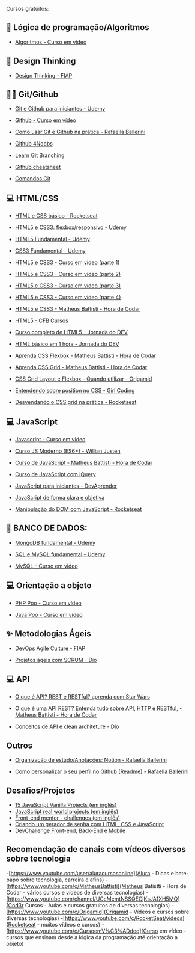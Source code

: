 Cursos gratuitos:

## 🧮 Lógica de programação/Algoritmos
- [Algoritmos - Curso em vídeo](https://www.cursoemvideo.com/curso/curso-de-algoritmo/)

##

## 🎨 Design Thinking
- [Design Thinking - FIAP](https://www.eucapacito.com.br/curso-ec/design-thinking/)

##

## 🐱‍💻 Git/Github
- [Git e Github para iniciantes - Udemy](https://www.udemy.com/course/git-e-github-para-iniciantes/learn/lecture/5120522#overview)

- [Github - Curso em vídeo](https://www.cursoemvideo.com/curso/curso-de-git-e-github/)
- [Como usar Git e Github na prática - Rafaella Ballerini](https://www.youtube.com/watch?v=UBAX-13g8OM&ab_channel=RafaellaBallerini)
- [Github 4Noobs](https://github.com/DanielHe4rt/git4noobs)
- [Learn Git Branching](https://learngitbranching.js.org/?locale=pt_BR)
- [Github cheatsheet](https://training.github.com/downloads/pt_BR/github-git-cheat-sheet.pdf)
- [Comandos Git](https://github.com/theandersonn/comandos-git)

##

## 💻 HTML/CSS
- [HTML e CSS básico - Rocketseat](https://app.rocketseat.com.br/node/o-guia-estelar-de-html)
- [HTML5 e CSS3: flexbox/responsivo - Udemy](https://www.udemy.com/course/html5-e-css3-crie-seu-primeiro-site-inclui-flexbox/)
- [HTML5 Fundamental - Udemy](https://www.udemy.com/course/html5-fundamental-o-seu-primeiro-passo-na-web/)
- [CSS3 Fundamental - Udemy](https://www.udemy.com/course/css3-fundamental-estilize-seus-projetos-web/)

- [HTML5 e CSS3 - Curso em vídeo (parte 1)](https://www.cursoemvideo.com/curso/html5-css3-modulo1/)
- [HTML5 e CSS3 - Curso em vídeo (parte 2)](https://www.cursoemvideo.com/curso/curso-html5-e-css3-modulo-2-de-5-40-horas/)
- [HTML5 e CSS3 - Curso em vídeo (parte 3)](https://www.cursoemvideo.com/curso/curso-html5-e-css3-modulo-3-de-5-40-horas/)
- [HTML5 e CSS3 - Curso em vídeo (parte 4)](https://www.cursoemvideo.com/curso/curso-html5-e-css3-modulo-4-de-5-40-horas/)

- [HTML5 e CSS3 - Matheus Battisti - Hora de Codar](https://www.youtube.com/watch?v=3a9Qd026DOI&list=PLnDvRpP8Bnez2LJGshXKtid2f-aUkFOqM&ab_channel=MatheusBattisti-HoradeCodar)
- [HTML5 - CFB Cursos](https://www.youtube.com/playlist?list=PLx4x_zx8csUiVHRDO_7qhOaeNrrQ5uU8c)
- [Curso completo de HTML5 - Jornada do DEV](https://jornadadodev.com.br/cursos/curso-completo-de-html5?utm_source=facebook&utm_campaign=desenvolvimento_web&utm_medium=grupos&utm_content=curso-completo-de-html-5)
- [HTML básico em 1 hora - Jornada do DEV](https://jornadadodev.com.br/cursos/aprenda-html-em-1-hora?utm_source=facebook&utm_campaign=desenvolvimento_web&utm_medium=grupos&utm_content=aprenda-html-em-1-hora)

- [Aprenda CSS Flexbox - Matheus Battisti - Hora de Codar](https://www.youtube.com/watch?v=P9TrFDNwor4&ab_channel=MatheusBattisti-HoradeCodar)

- [Aprenda CSS Grid - Matheus Battisti - Hora de Codar](https://www.youtube.com/watch?v=8VapN6x897U&ab_channel=MatheusBattisti-HoradeCodar)

- [CSS Grid Layout e Flexbox - Quando utilizar - Origamid](https://www.youtube.com/watch?v=x-4z_u8LcGc&t=1s&ab_channel=Origamid)

- [Entendendo sobre position no CSS - Girl Coding](https://www.youtube.com/watch?v=Y7NeqpwLM2g&ab_channel=GirlCoding)
- [Desvendando o CSS grid na prática - Rocketseat](https://www.youtube.com/watch?v=HN1UjzRSdBk&ab_channel=Rocketseat)

##

## 💻 JavaScript
- [Javascript - Curso em video](https://www.cursoemvideo.com/curso/javascript/)

- [Curso JS Moderno (ES6+) - Willian Justen](https://www.youtube.com/playlist?list=PLlAbYrWSYTiPQ1BE8klOtheBC0mtL3hEi)

- [Curso de JavaScript - Matheus Battisti - Hora de Codar](https://www.youtube.com/watch?v=TkD0QMyBa28&list=PLnDvRpP8BneysKU8KivhnrVaKpILD3gZ6&ab_channel=MatheusBattisti-HoradeCodar)

- [Curso de JavaScript com jQuery](https://jornadadodev.com.br/cursos/curso-completo-de-javascript?utm_source=facebook&utm_campaign=desenvolvimento_web&utm_medium=grupos&utm_content=curso-completo-de-javascript)

- [JavaScript para iniciantes - DevAprender](https://www.youtube.com/watch?v=i6Oi-YtXnAU&ab_channel=DevAprender)

- [JavaScript de forma clara e objetiva](https://www.youtube.com/playlist?list=PLx4x_zx8csUj3IbPQ4_X5jis_SkCol3eC)

- [Manipulação do DOM com JavaScript - Rocketseat](https://www.youtube.com/watch?v=UftSB4DaRU4&ab_channel=Rocketseat)

##

## 💾 BANCO DE DADOS:
- [MongoDB fundamental - Udemy](https://www.udemy.com/course/mongodb-fundamental-aprenda-o-basico-de-nosql/)

- [SQL e MySQL fundamental - Udemy](https://www.udemy.com/course/sql-e-mysql-fundamental-aprenda-tudo-sobre-crud-e-joins/)

- [MySQL - Curso em video](https://www.cursoemvideo.com/curso/mysql/)

##

## 💻 Orientação a objeto
- [PHP Poo - Curso em vídeo](https://www.cursoemvideo.com/curso/php-poo/)

- [Java Poo - Curso em vídeo](https://www.cursoemvideo.com/curso/java-poo/)

##

## ✨ Metodologias Ágeis
- [DevOps Agile Culture - FIAP](https://www.eucapacito.com.br/curso-ec/devops-agile-culture/)

- [Projetos ágeis com SCRUM - Dio](https://web.dio.me/course/projetos-ageis-com-scrum/learning/b042c153-fd80-469c-808a-f374629ea634/?back=/browse)

##

## 💻 API
- [O que é API? REST e RESTful? aprenda com Star Wars](https://www.youtube.com/watch?v=tPbK3eOJLXQ&ab_channel=JamiltonDamasceno)

- [O que é uma API REST? Entenda tudo sobre API, HTTP e RESTful, - Matheus Battisti - Hora de Codar](https://www.youtube.com/watch?v=9SbUPqKEWcY&list=PLnDvRpP8Bnezalesxa3xu2yt-zWpsSkhu&ab_channel=MatheusBattisti-HoradeCodar)
 
- [Conceitos de API e clean architeture - Dio](https://web.dio.me/course/introducao-aos-conceitos-de-api-e-clean-architecture/learning/577d2f85-ec84-4204-a4b6-249a9ea08b18/?back=/browse)

##

## Outros
- [Organização de estudo/Anotações: Notion - Rafaella Ballerini](https://www.youtube.com/watch?v=weRgbHstLw8&t=973s&ab_channel=RafaellaBallerini)

- [Como personalizar o seu perfil no Github (Readme) - Rafaella Ballerini](https://www.youtube.com/watch?v=TsaLQAetPLU&ab_channel=RafaellaBallerini)

##

## Desafios/Projetos
- [15 JavaScript Vanilla Projects (em inglês)](https://www.youtube.com/watch?v=3PHXvlpOkf4&ab_channel=freeCodeCamp.org)
- [JavaScript real world projects (em inglês)](https://www.youtube.com/playlist?list=PLajjpPyc2dmbt0KebBvT9VQV8y2R_IO7j)
- [Front-end mentor - challenges (em inglês)](https://www.frontendmentor.io/challenges)
- [Criando um gerador de senha com HTML, CSS e JavaScript](https://www.youtube.com/watch?v=i6t2jaRxos4&ab_channel=Sujeitoprogramador)
- [DevChallenge Front-end, Back-End e Mobile](https://devchallenge.vercel.app/)

##

## Recomendação de canais com vídeos diversos sobre tecnologia
-[https://www.youtube.com/user/aluracursosonline](Alura - Dicas e bate-papo sobre tecnologia, carreira e afins)
-[https://www.youtube.com/c/MatheusBattisti](Matheus Batistti - Hora de Codar - vários cursos e vídeos de diversas tecnologias)
-[https://www.youtube.com/channel/UCcMcmtNSSQECjKsJA1XH5MQ](Cod3r Cursos - Aulas e cursos gratuitos de diversas tecnologias)
-[https://www.youtube.com/c/Origamid](Origamid - Vídeos e cursos sobre diversas tecnologias)
-[https://www.youtube.com/c/RocketSeat/videos](Rocketseat - muitos vídeos e cursos)
-[https://www.youtube.com/c/CursoemV%C3%ADdeo](Curso em vídeo - cursos que ensinam desde a lógica da programação até orientação a objeto)
